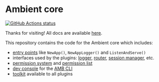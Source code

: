 # Ambient core <!-- omit in toc -->

[![GitHub Actions status](https://github.com/ambientkit/ambient/actions/workflows/unit-tests.yml/badge.svg)](https://github.com/ambientkit/ambient/actions)

Thanks for visiting! All docs are available [here](https://ambientkit.github.io/docs/).

This repository contains the code for the Ambient core which includes:

- [entry points](https://github.com/ambientkit/ambient/blob/main/app.go) like `NewApp()`, `NewAppLogger()` and `ListenAndServe()`
- interfaces used by the plugins: [logger](https://github.com/ambientkit/ambient/blob/main/ambient_logger.go), [router](https://github.com/ambientkit/ambient/blob/main/ambient_router.go), [session manager](https://github.com/ambientkit/ambient/blob/main/ambient_session.go), etc.
- [permission system](https://github.com/ambientkit/ambient/blob/main/securesite.go) and [permission list](https://github.com/ambientkit/ambient/blob/main/model_grant.go)
- [dev console](https://github.com/ambientkit/ambient/blob/main/devconsole.go) for the [AMB CLI](https://github.com/ambientkit/amb)
- [toolkit](https://github.com/ambientkit/ambient/blob/main/ambient_toolkit.go) available to all plugins